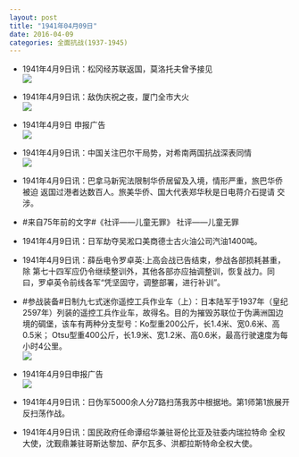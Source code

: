 ```yaml
---
layout: post
title: "1941年04月09日"
date: 2016-04-09
categories: 全面抗战(1937-1945)
---
```


<meta name="referrer" content="no-referrer" />

- 1941年4月9日讯：松冈经苏联返国，莫洛托夫曾予接见 <br/><img src="https://ww4.sinaimg.cn/large/aca367d8jw1f2quh8go6yj20dw0cb3zz.jpg" />

- 1941年4月9日讯：敌伪庆祝之夜，厦门全市大火 <br/><img src="https://ww4.sinaimg.cn/large/aca367d8jw1f2qsr7xz87j20di0cqwfw.jpg" />

- 1941年4月9日 申报广告 <br/><img src="https://ww3.sinaimg.cn/large/aca367d8jw1f2qr0h57ijj20a30gujt4.jpg" />

- 1941年4月9日讯：中国关注巴尔干局势，对希南两国抗战深表同情 <br/><img src="https://ww3.sinaimg.cn/large/aca367d8jw1f2qpah4ugbj20lg077dik.jpg" />

- 1941年4月9日讯：巴拿马新宪法限制华侨居留及入境，情形严重，旅巴华侨被迫 返国过港者达数百人。旅美华侨、国大代表郑华秋是日电蒋介石提请 交涉。 

- #来自75年前的文字#《社评——儿童无罪》 社评——儿童无罪 

- 1941年4月9日讯：日军劫夺吴淞口美商德士古火油公司汽油1400吨。 

- 1941年4月9日讯：薛岳电令罗卓英:上高会战已告结束，参战各部损耗甚重，除 第七十四军应仍令继续整训外，其他各部亦应抽调整训，恢复战力。同 曰，罗卓英令前线各军“凭坚固守，调整部署，进行补训”。 

- #参战装备#日制九七式迷你遥控工兵作业车（上）：日本陆军于1937年（皇纪2597年）列装的遥控工兵作业车，故得名。目的为摧毁苏联位于伪满洲国边境的碉堡，该车有两种分支型号：Ko型重200公斤，长1.4米、宽0.6米、高0.5米； Otsu型重400公斤，长1.9米、宽1.2米、高0.6米，最高行驶速度为每小时4公里。 <br/><img src="https://ww1.sinaimg.cn/large/aca367d8jw1f2q7y8bpeuj20730clwfx.jpg" />

- 1941年4月9日申报广告 <br/><img src="https://ww4.sinaimg.cn/large/aca367d8jw1f2q672gtajj20a30gujt4.jpg" />

- 1941年4月9日讯：日伪军5000余人分7路扫荡我苏中根据地。第1师第1旅展开反扫荡作战。 

- 1941年4月9日讯：国民政府任命谭绍华兼驻哥伦比亚及驻委内瑞拉特命 全权大使，沈觐鼎兼驻哥斯达黎加、萨尔瓦多、洪都拉斯特命全权大使。 

